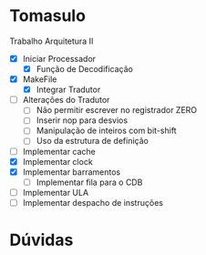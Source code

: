 # Tomasulo
Trabalho Arquitetura II

- [x] Iniciar Processador
  - [x] Função de Decodificação
- [x] MakeFile
  - [x] Integrar Tradutor
- [ ] Alterações do Tradutor
  - [ ] Não permitir escrever no registrador ZERO
  - [ ] Inserir nop para desvios
  - [ ] Manipulação de inteiros com bit-shift
  - [ ] Uso da estrutura de definição
- [ ] Implementar cache
- [x] Implementar clock
- [x] Implementar barramentos
  - [ ] Implementar fila para o CDB
- [ ] Implementar ULA
- [ ] Implementar despacho de instruções

# Dúvidas
